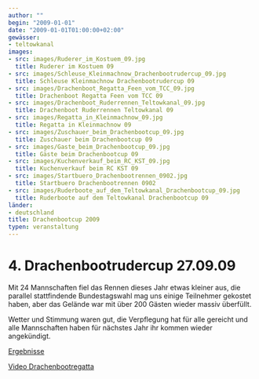 ```yaml
---
author: ""
begin: "2009-01-01"
date: "2009-01-01T01:00:00+02:00"
gewässer: 
- teltowkanal
images:
- src: images/Ruderer_im_Kostuem_09.jpg
  title: Ruderer im Kostuem 09
- src: images/Schleuse_Kleinmachnow_Drachenbootrudercup_09.jpg
  title: Schleuse Kleinmachnow Drachenbootrudercup 09
- src: images/Drachenboot_Regatta_Feen_vom_TCC_09.jpg
  title: Drachenboot Regatta Feen vom TCC 09
- src: images/Drachenboot_Ruderrennen_Teltowkanal_09.jpg
  title: Drachenboot Ruderrennen Teltowkanal 09
- src: images/Regatta_in_Kleinmachnow_09.jpg
  title: Regatta in Kleinmachnow 09
- src: images/Zuschauer_beim_Drachenbootcup_09.jpg
  title: Zuschauer beim Drachenbootcup 09
- src: images/Gaste_beim_Drachenbootcup_09.jpg
  title: Gäste beim Drachenbootcup 09
- src: images/Kuchenverkauf_beim_RC_KST_09.jpg
  title: Kuchenverkauf beim RC KST 09
- src: images/Startbuero_Drachenbootrennen_0902.jpg
  title: Startbuero Drachenbootrennen 0902
- src: images/Ruderboote_auf_dem_Teltowkanal_Drachenbootcup_09.jpg
  title: Ruderboote auf dem Teltowkanal Drachenbootcup 09
länder: 
- deutschland
title: Drachenbootcup 2009
typen: veranstaltung
---
```



# 4. Drachenbootrudercup 27.09.09


Mit 24 Mannschaften fiel das Rennen dieses Jahr etwas kleiner aus, die parallel stattfindende Bundestagswahl mag uns einige Teilnehmer gekostet haben, aber das Gelände war mit über 200 Gästen wieder massiv überfüllt.

Wetter und Stimmung waren gut, die Verpflegung hat für alle gereicht und alle Mannschaften haben für nächstes Jahr ihr kommen wieder angekündigt.

[Ergebnisse](/berichte/2009/ergebniss_drachenbootrudern_09)

[Video Drachenbootregatta](/berichte/2009/video_drachenbootcup_09)
